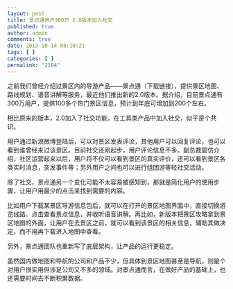 ```yaml
---
layout: post
title: 景点通用户300万 2.0版本加入社交
published: true
author: admin
comments: true
date: 2013-10-14 08:10:21
tags: [ ]
categories: [ ]
permalink: "2104"
---
```

之前我们曾经介绍过景区内的导游产品——景点通（下载链接），提供景区地图、路线规划、语音讲解等服务，最近他们推出新的2.0版本。据介绍，目前景点通有300万用户，提供100多个热门景区信息，预计到年底可增加到200个左右。

相比原来的版本，2.0加入了社交功能，在工具类产品中加入社交，似乎是个共识。

用户通过新浪微博登陆后，可以对景区发表评论，其他用户可以回复评论，也可以看到谁曾经来过该景区。目前社交还刚起步，用户评论信息不多。副总裁碧仿介绍，社区运营起来以后，用户将不仅可以看到景区的真实评价，还可以看到景区各类实时消息，突发事件等；另外用户之间也可以进行组团游等轻社交活动。

除了社交，景点通另一个变化可能不太容易被感知到，那就是简化用户的使用步骤，让用户用最少的点击来找到需要的内容。

比如用户下载某景区导游信息包后，就可以在打开的景区地图界面中，直接切换游览线路、点击查看景点信息，并收听语音讲解。再比如，新版本把景区攻略拿到景区地图的外面，让用户在去景区之前，就可以看到该景区的相关信息，辅助其做决定，而不用再下载进入地图中查看。

另外，景点通团队也重新写了底层架构，让产品的运行更稳定。

虽然国内做地图和导航的公司和产品不少，但具体到景区地图甚至是导航，则是个对用户很实用但涉足公司又不多的领域。对景点通而言，在做好产品的基础上，也还需要时间去不断积累数据。

&nbsp;